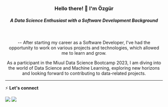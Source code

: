 <h3 align="center"> <b>Hello there! 👋 I'm Özgür</b></h3>
<h5 align="center"><b>A Data Science Enthusiast with a Software Development Background</b></h5>
<br/>
<p align="center">-- After starting my career as a Software Developer, I've had the opportunity to work on various projects and technologies, which allowed me to learn and grow.</p>

<p align="center">As a participant in the Miuul Data Science Bootcamp 2023, I am diving into the world of Data Science and Machine Learning, exploring new horizons and looking forward to contributing to data-related projects.</p>

<hr>

⚡ <b>Let's connect</b>

<div>
    <a target="_blank" href="https://www.linkedin.com/in/ozgurcanaltinok"><img src="https://img.shields.io/badge/-LinkedIn-0077B5?style=for-the-badge&logo=Linkedin&logoColor=white"></img></a>
    <a target="_blank" href="mailto:ozgurcanaltinok@gmail.com"><img src="https://img.shields.io/badge/-Gmail-D14836?style=for-the-badge&logo=Gmail&logoColor=white"></img></a>
</div>
